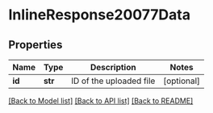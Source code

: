 # InlineResponse20077Data

## Properties
Name | Type | Description | Notes
------------ | ------------- | ------------- | -------------
**id** | **str** | ID of the uploaded file | [optional] 

[[Back to Model list]](../README.md#documentation-for-models) [[Back to API list]](../README.md#documentation-for-api-endpoints) [[Back to README]](../README.md)


